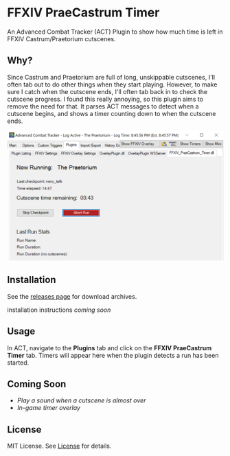 # FFXIV PraeCastrum Timer
An Advanced Combat Tracker (ACT) Plugin to show how much time is left in FFXIV Castrum/Praetorium cutscenes.

## Why?

Since Castrum and Praetorium are full of long, unskippable cutscenes, I'll often tab out to do other things when they start playing. However, to make sure I catch when the cutscene ends, I'll often tab back in to check the cutscene progress. I found this really annoying, so this plugin aims to remove the need for that. It parses ACT messages to detect when a cutscene begins, and shows a timer counting down to when the cutscene ends.

<p align="center">
    <img src="images/example.png" width="600"/>
</p>

## Installation

See the [releases page](https://github.com/Ricimon/FFXIV_PraeCastrum_Timer/releases) for download archives.

installation instructions *coming soon*

## Usage

In ACT, navigate to the **Plugins** tab and click on the **FFXIV PraeCastrum Timer** tab. Timers will appear here when the plugin detects a run has been started.

## Coming Soon

- *Play a sound when a cutscene is almost over*
- *In-game timer overlay*

## License

MIT License. See [License](LICENSE) for details.
